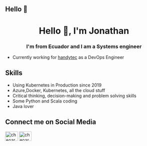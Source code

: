 ## Hello 👋
<h1 align="center">Hello 👋, I'm Jonathan</h1>
<h3 align="center">I'm from Ecuador and I am a Systems engineer</h3>

* Currently working for [handytec](https://www.handytec.mobi) as a DevOps Engineer

## Skills

* Using Kubernetes in Production since 2019
* Azure,Docker, Kubernetes, all the cloud stuff 
* Critical thinking, decision-making and problem solving skills
* Some Python and Scala coding
* Java lover

## Connect me on Social Media

<p align="left">
<a href="https://twitter.com/cheoarana" target="blank"><img align="center" src="https://raw.githubusercontent.com/rahuldkjain/github-profile-readme-generator/master/src/images/icons/Social/twitter.svg" alt="cheoarana" height="30" width="40" /></a>
<a href="https://instagram.com/cheoarana" target="blank"><img align="center" src="https://raw.githubusercontent.com/rahuldkjain/github-profile-readme-generator/master/src/images/icons/Social/instagram.svg" alt="cheoarana" height="30" width="40" /></a>
</p>